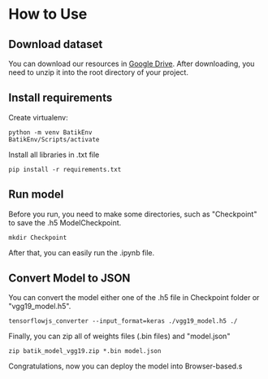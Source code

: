 # How to Use

## Download dataset

You can download our resources in [Google Drive](https://drive.google.com/file/d/1iIJ39YDNNrpWgg-N3-ghFuErZ4Cg9hp9/view?usp=sharing). After downloading, you need to unzip it into the root directory of your project.

## Install requirements

Create virtualenv:
```
python -m venv BatikEnv
BatikEnv/Scripts/activate
```
Install all libraries in .txt file
```
pip install -r requirements.txt
```

## Run model

Before you run, you need to make some directories, such as "Checkpoint" to save the .h5 ModelCheckpoint.
```
mkdir Checkpoint
```
After that, you can easily run the .ipynb file.

## Convert Model to JSON

You can convert the model either one of the .h5 file in Checkpoint folder or "vgg19_model.h5".
```
tensorflowjs_converter --input_format=keras ./vgg19_model.h5 ./
```
Finally, you can zip all of weights files (.bin files) and "model.json"
```
zip batik_model_vgg19.zip *.bin model.json
```
Congratulations, now you can deploy the model into Browser-based.s
